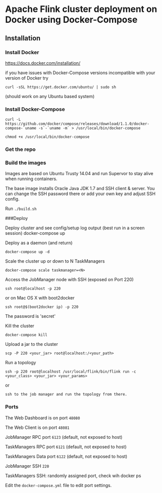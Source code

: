 # Apache Flink cluster deployment on Docker using Docker-Compose

## Installation

### Install Docker

https://docs.docker.com/installation/

if you have issues with Docker-Compose versions incompatible with your version of Docker try

```
curl -sSL https://get.docker.com/ubuntu/ | sudo sh
```

(should work on any Ubuntu based system)

### Install Docker-Compose

```
curl -L https://github.com/docker/compose/releases/download/1.1.0/docker-compose-`uname -s`-`uname -m` > /usr/local/bin/docker-compose
```

```
chmod +x /usr/local/bin/docker-compose
```

### Get the repo

### Build the images

Images are based on Ubuntu Trusty 14.04 and run Supervor to stay alive when running containers.

The base image installs Oracle Java JDK 1.7 and SSH client & server. You can change the SSH password there or add your own key and adjust SSH config.

Run `./build.sh`

###Deploy

Deploy cluster and see config/setup log output (best run in a screen session)
docker-compose up

Deploy as a daemon (and return)

```
docker-compose up -d
```

Scale the cluster up or down to N TaskManagers

```
docker-compose scale taskmanager=<N>
```

Access the JobManager node with SSH (exposed on Port 220)

```
ssh root@localhost -p 220
```

or on Mac OS X with boot2docker

```
ssh root@$(boot2docker ip) -p 220
```

The password is 'secret'

Kill the cluster

```
docker-compose kill
```

Upload a jar to the cluster

```
scp -P 220 <your_jar> root@localhost:/<your_path>
```

Run a topology

```
ssh -p 220 root@localhost /usr/local/flink/bin/flink run -c <your_class> <your_jar> <your_params>
```

or

```
ssh to the job manager and run the topology from there.
```

### Ports

The Web Dashboard is on port `48080`

The Web Client is on port `48081`

JobManager RPC port `6123` (default, not exposed to host)

TaskManagers RPC port `6121` (default, not exposed to host)

TaskManagers Data port `6122` (default, not exposed to host)

JobManager SSH `220`

TaskManagers SSH: randomly assigned port, check wih docker ps

Edit the `docker-compose.yml` file to edit port settings.
